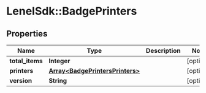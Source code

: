 # LenelSdk::BadgePrinters

## Properties
Name | Type | Description | Notes
------------ | ------------- | ------------- | -------------
**total_items** | **Integer** |  | [optional] 
**printers** | [**Array&lt;BadgePrintersPrinters&gt;**](BadgePrintersPrinters.md) |  | [optional] 
**version** | **String** |  | [optional] 


